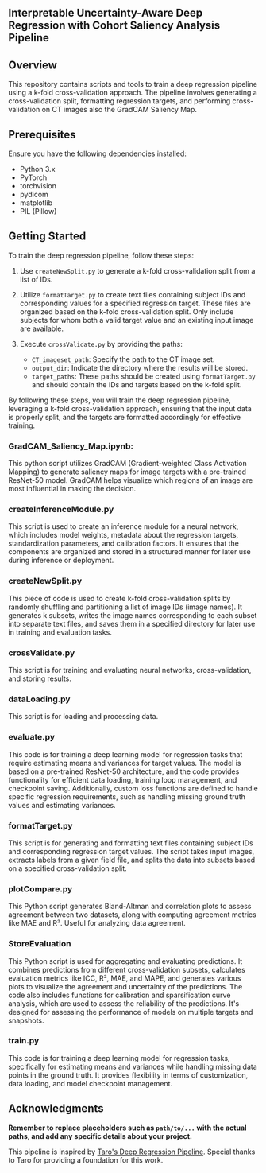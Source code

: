 
## Interpretable Uncertainty-Aware Deep Regression with Cohort Saliency Analysis Pipeline

## Overview

This repository contains scripts and tools to train a deep regression pipeline using a k-fold cross-validation approach. The pipeline involves generating a cross-validation split, formatting regression targets, and performing cross-validation on CT images also the GradCAM Saliency Map.

## Prerequisites

Ensure you have the following dependencies installed:

- Python 3.x
- PyTorch
- torchvision
- pydicom
- matplotlib
- PIL (Pillow)

## Getting Started

To train the deep regression pipeline, follow these steps:

1. Use `createNewSplit.py` to generate a k-fold cross-validation split from a list of IDs.

2. Utilize `formatTarget.py` to create text files containing subject IDs and corresponding values for a specified regression target. These files are organized based on the k-fold cross-validation split. Only include subjects for whom both a valid target value and an existing input image are available.

3. Execute `crossValidate.py` by providing the paths:
   - `CT_imageset_path`: Specify the path to the CT image set.
   - `output_dir`: Indicate the directory where the results will be stored.
   - `target_paths`: These paths should be created using `formatTarget.py` and should contain the IDs and targets based on the k-fold split.

By following these steps, you will train the deep regression pipeline, leveraging a k-fold cross-validation approach, ensuring that the input data is properly split, and the targets are formatted accordingly for effective training.



### GradCAM_Saliency_Map.ipynb: 
This python script utilizes GradCAM (Gradient-weighted Class Activation Mapping) to generate saliency maps for image targets with a pre-trained ResNet-50 model. GradCAM helps visualize which regions of an image are most influential in making the decision.

### createInferenceModule.py
This script is used to create an inference module for a neural network, which includes model weights, metadata about the regression targets, standardization parameters, and calibration factors. It ensures that the components are organized and stored in a structured manner for later use during inference or deployment.

### createNewSplit.py
This piece of code is used to create k-fold cross-validation splits by randomly shuffling and partitioning a list of image IDs (image names). It generates k subsets, writes the image names corresponding to each subset into separate text files, and saves them in a specified directory for later use in training and evaluation tasks.

### crossValidate.py
This script  is for training and evaluating neural networks, cross-validation, and storing results.

### dataLoading.py 
This script is for loading and processing data.

### evaluate.py
This code is for training a deep learning model for regression tasks that require estimating means and variances for target values. The model is based on a pre-trained ResNet-50 architecture, and the code provides functionality for efficient data loading, training loop management, and checkpoint saving. Additionally, custom loss functions are defined to handle specific regression requirements, such as handling missing ground truth values and estimating variances.

### formatTarget.py
This  script is for generating and formatting text files containing subject IDs and corresponding regression target values. The script takes input images, extracts labels from a given field file, and splits the data into subsets based on a specified cross-validation split.

### plotCompare.py
This Python script generates Bland-Altman and correlation plots to assess agreement between two datasets, along with computing agreement metrics like MAE and R². Useful for analyzing data agreement.

### StoreEvaluation
This Python script is used for aggregating and evaluating predictions. It combines predictions from different cross-validation subsets, calculates evaluation metrics like ICC, R², MAE, and MAPE, and generates various plots to visualize the agreement and uncertainty of the predictions. The code also includes functions for calibration and sparsification curve analysis, which are used to assess the reliability of the predictions. It's designed for assessing the performance of models on multiple targets and snapshots.

### train.py
This code is  for training a deep learning model for regression tasks, specifically for estimating means and variances while handling missing data points in the ground truth. It provides flexibility in terms of customization, data loading, and model checkpoint management.

## Acknowledgments

**Remember to replace placeholders such as `path/to/...` with the actual paths, and add any specific details about your project.**

This pipeline is inspired by [Taro's Deep Regression Pipeline](https://github.com/tarolangner/mri-biometry). Special thanks to Taro for providing a foundation for this work.
